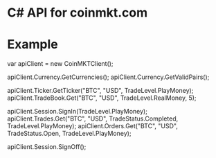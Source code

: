 C# API for coinmkt.com
=======================

Example
======================

var apiClient = new CoinMKTClient();

apiClient.Currency.GetCurrencies();
apiClient.Currency.GetValidPairs();

apiClient.Ticker.GetTicker("BTC", "USD", TradeLevel.PlayMoney);
apiClient.TradeBook.Get("BTC", "USD", TradeLevel.RealMoney, 5);

apiClient.Session.SignIn(TradeLevel.PlayMoney);
apiClient.Trades.Get("BTC", "USD", TradeStatus.Completed, TradeLevel.PlayMoney);
apiClient.Orders.Get("BTC", "USD", TradeStatus.Open, TradeLevel.PlayMoney);

apiClient.Session.SignOff();
